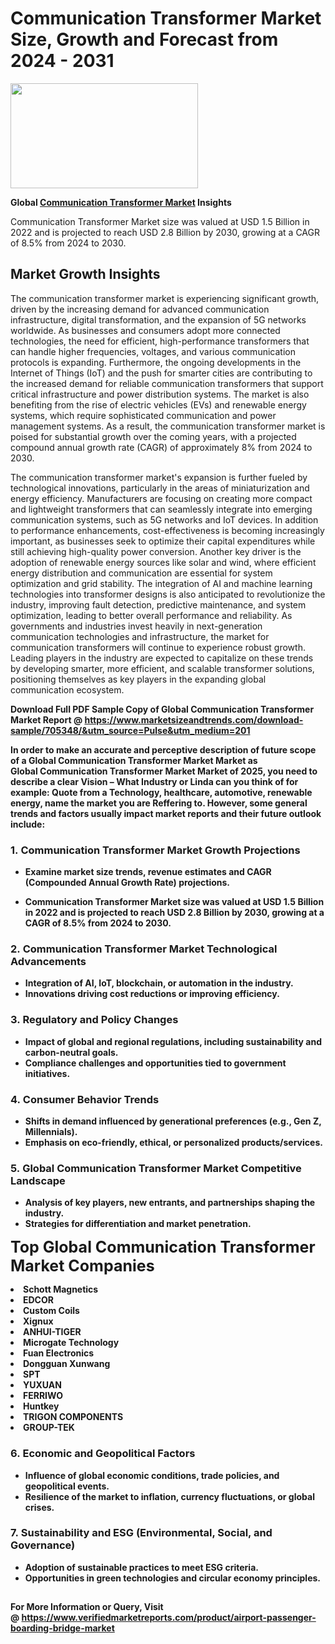<H1>Communication Transformer Market Size, Growth and Forecast from 2024 - 2031</H1><img class="aligncenter size-medium wp-image-584254" src="https://thirdeyenews.in/wp-content/uploads/2024/09/Global-Market-Research-300x168.jpeg" alt="" width="300" height="168" /><p><strong>Global&nbsp;<a href="https://www.marketsizeandtrends.com/download-sample/705348/&amp;utm_source=Pulse&amp;utm_medium=201">Communication Transformer Market</a> Insights</strong></p><p>Communication Transformer Market size was valued at USD 1.5 Billion in 2022 and is projected to reach USD 2.8 Billion by 2030, growing at a CAGR of 8.5% from 2024 to 2030.</p><p><h2>Market Growth Insights</h2> <p>The communication transformer market is experiencing significant growth, driven by the increasing demand for advanced communication infrastructure, digital transformation, and the expansion of 5G networks worldwide. As businesses and consumers adopt more connected technologies, the need for efficient, high-performance transformers that can handle higher frequencies, voltages, and various communication protocols is expanding. Furthermore, the ongoing developments in the Internet of Things (IoT) and the push for smarter cities are contributing to the increased demand for reliable communication transformers that support critical infrastructure and power distribution systems. The market is also benefiting from the rise of electric vehicles (EVs) and renewable energy systems, which require sophisticated communication and power management systems. As a result, the communication transformer market is poised for substantial growth over the coming years, with a projected compound annual growth rate (CAGR) of approximately 8% from 2024 to 2030.</p> <p><strong></strong></p> <p>The communication transformer market's expansion is further fueled by technological innovations, particularly in the areas of miniaturization and energy efficiency. Manufacturers are focusing on creating more compact and lightweight transformers that can seamlessly integrate into emerging communication systems, such as 5G networks and IoT devices. In addition to performance enhancements, cost-effectiveness is becoming increasingly important, as businesses seek to optimize their capital expenditures while still achieving high-quality power conversion. Another key driver is the adoption of renewable energy sources like solar and wind, where efficient energy distribution and communication are essential for system optimization and grid stability. The integration of AI and machine learning technologies into transformer designs is also anticipated to revolutionize the industry, improving fault detection, predictive maintenance, and system optimization, leading to better overall performance and reliability. As governments and industries invest heavily in next-generation communication technologies and infrastructure, the market for communication transformers will continue to experience robust growth. Leading players in the industry are expected to capitalize on these trends by developing smarter, more efficient, and scalable transformer solutions, positioning themselves as key players in the expanding global communication ecosystem. <p><strong></p><p><span class=""><strong>Download Full PDF Sample Copy of Global Communication Transformer Market Report</strong> @ <a href="https://www.marketsizeandtrends.com/download-sample/705348/&amp;utm_source=Pulse&amp;utm_medium=201" target="_blank">https://www.marketsizeandtrends.com/download-sample/705348/&amp;utm_source=Pulse&amp;utm_medium=201</a></span></p><p>In order to make an accurate and perceptive description of future scope of a Global&nbsp;Communication Transformer Market Market as Global&nbsp;Communication Transformer Market Market of 2025, you need to describe a clear Vision &ndash; What Industry or Linda can you think of for example: Quote from a Technology, healthcare, automotive, renewable energy, name the market you are Reffering to. However, some general trends and factors usually impact market reports and their future outlook include:</p><h3>1.&nbsp;<strong>Communication Transformer Market Growth Projections</strong></h3><ul><li>Examine market size trends, revenue estimates and CAGR (Compounded Annual Growth Rate) projections.</li><li><p>Communication Transformer Market size was valued at USD 1.5 Billion in 2022 and is projected to reach USD 2.8 Billion by 2030, growing at a CAGR of 8.5% from 2024 to 2030.</p></li></ul><h3>2.&nbsp;<strong>Communication Transformer Market Technological Advancements</strong></h3><ul><li>Integration of AI, IoT, blockchain, or automation in the industry.</li><li>Innovations driving cost reductions or improving efficiency.</li></ul><h3>3.&nbsp;<strong>Regulatory and Policy Changes</strong></h3><ul><li>Impact of global and regional regulations, including sustainability and carbon-neutral goals.</li><li>Compliance challenges and opportunities tied to government initiatives.</li></ul><h3>4.&nbsp;<strong>Consumer Behavior Trends</strong></h3><ul><li>Shifts in demand influenced by generational preferences (e.g., Gen Z, Millennials).</li><li>Emphasis on eco-friendly, ethical, or personalized products/services.</li></ul><h3>5.&nbsp;<strong>Global Communication Transformer Market Competitive Landscape</strong></h3><ul><li>Analysis of key players, new entrants, and partnerships shaping the industry.</li><li>Strategies for differentiation and market penetration.</li></ul><p data-pm-slice="1 1 []"><span style="color: inherit; font-family: inherit; font-size: 25px;">Top Global Communication Transformer Market Companies</span></p><div class="" data-test-id=""><p><li>Schott Magnetics</li><li> EDCOR</li><li> Custom Coils</li><li> Xignux</li><li> ANHUI-TIGER</li><li> Microgate Technology</li><li> Fuan Electronics</li><li> Dongguan Xunwang</li><li> SPT</li><li> YUXUAN</li><li> FERRIWO</li><li> Huntkey</li><li> TRIGON COMPONENTS</li><li> GROUP-TEK</li></p></div><h3>6.&nbsp;<strong>Economic and Geopolitical Factors</strong></h3><ul><li>Influence of global economic conditions, trade policies, and geopolitical events.</li><li>Resilience of the market to inflation, currency fluctuations, or global crises.</li></ul><h3>7.&nbsp;<strong>Sustainability and ESG (Environmental, Social, and Governance)</strong></h3><ul><li>Adoption of sustainable practices to meet ESG criteria.</li><li>Opportunities in green technologies and circular economy principles.</li></ul><h2><strong style="font-size: 14px;">For More Information or Query, Visit @&nbsp;</strong><a style="background-color: #ffffff; font-size: 14px;" href="https://www.marketsizeandtrends.com/report/communication-transformer-market/" target="_blank">https://www.verifiedmarketreports.com/product/airport-passenger-boarding-bridge-market</a></h2>
